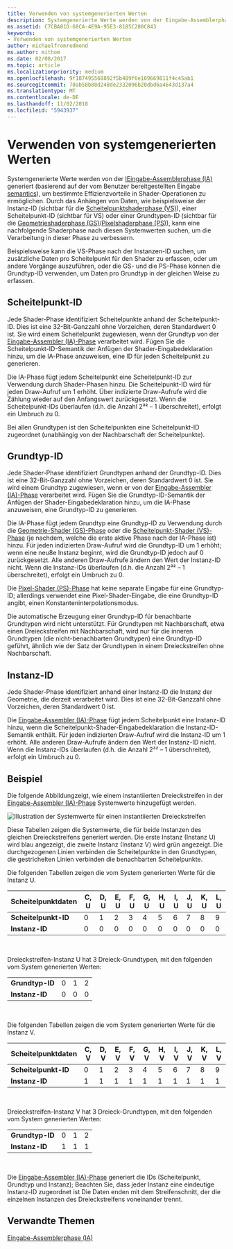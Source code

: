 ```yaml
---
title: Verwenden von systemgenerierten Werten
description: Systemgenerierte Werte werden von der Eingabe-Assemblerphase (IA) generiert (basierend auf der vom Benutzer bereitgestellten Eingabesemantik), um bestimmte Effizienzvorteile in Shader-Operationen zu ermöglichen.
ms.assetid: C7CBA81D-68CA-4E9A-95E3-8185C280C843
keywords:
- Verwenden von systemgenerierten Werten
author: michaelfromredmond
ms.author: mithom
ms.date: 02/08/2017
ms.topic: article
ms.localizationpriority: medium
ms.openlocfilehash: 9f187495568892f5b489f6e109669811f4c45ab1
ms.sourcegitcommit: 70ab58b88d248de2332096b20dbd6a4643d137a4
ms.translationtype: MT
ms.contentlocale: de-DE
ms.lasthandoff: 11/02/2018
ms.locfileid: "5943937"
---
```

# <a name="span-iddirect3dconceptsusingsystem-generatedvaluesspanusing-system-generated-values"></a><span id="direct3dconcepts.using_system-generated_values"></span>Verwenden von systemgenerierten Werten


Systemgenerierte Werte werden von der [IEingabe-Assemblerphase (IA)](input-assembler-stage--ia-.md) generiert (basierend auf der vom Benutzer bereitgestellten Eingabe [semantics](https://msdn.microsoft.com/library/windows/desktop/bb509647)), um bestimmte Effizienzvorteile in Shader-Operationen zu ermöglichen. Durch das Anhängen von Daten, wie beispielsweise der Instanz-ID (sichtbar für die [Scheitelpunktshaderphase (VS)](vertex-shader-stage--vs-.md)), einer Scheitelpunkt-ID (sichtbar für VS) oder einer Grundtypen-ID (sichtbar für die [Geometrieshaderphase (GS)](geometry-shader-stage--gs-.md)/[Pixelshaderphase (PS)](pixel-shader-stage--ps-.md)), kann eine nachfolgende Shaderphase nach diesen Systemwerten suchen, um die Verarbeitung in dieser Phase zu verbessern.

Beispielsweise kann die VS-Phase nach der Instanzen-ID suchen, um zusätzliche Daten pro Scheitelpunkt für den Shader zu erfassen, oder um andere Vorgänge auszuführen, oder die GS- und die PS-Phase können die Grundtyp-ID verwenden, um Daten pro Grundtyp in der gleichen Weise zu erfassen.

## <a name="span-idvertexidspanspan-idvertexidspanspan-idvertexidspanvertexid"></a><span id="VertexID"></span><span id="vertexid"></span><span id="VERTEXID"></span>Scheitelpunkt-ID


Jede Shader-Phase identifiziert Scheitelpunkte anhand der Scheitelpunkt-ID. Dies ist eine 32-Bit-Ganzzahl ohne Vorzeichen, deren Standardwert 0 ist. Sie wird einem Scheitelpunkt zugewiesen, wenn der Grundtyp von der [Eingabe-Assembler (IA)-Phase](input-assembler-stage--ia-.md) verarbeitet wird. Fügen Sie die Scheitelpunkt-ID-Semantik der Anfügen der Shader-Eingabedeklaration hinzu, um die IA-Phase anzuweisen, eine ID für jeden Scheitelpunkt zu generieren.

Die IA-Phase fügt jedem Scheitelpunkt eine Scheitelpunkt-ID zur Verwendung durch Shader-Phasen hinzu. Die Scheitelpunkt-ID wird für jeden Draw-Aufruf um 1 erhöht. Über indizierte Draw-Aufrufe wird die Zählung wieder auf den Anfangswert zurückgesetzt. Wenn die Scheitelpunkt-IDs überlaufen (d.h. die Anzahl 2³² – 1 überschreitet), erfolgt ein Umbruch zu 0.

Bei allen Grundtypen ist den Scheitelpunkten eine Scheitelpunkt-ID zugeordnet (unabhängig von der Nachbarschaft der Scheitelpunkte).

## <a name="span-idprimitiveidspanspan-idprimitiveidspanspan-idprimitiveidspanprimitiveid"></a><span id="PrimitiveID"></span><span id="primitiveid"></span><span id="PRIMITIVEID"></span>Grundtyp-ID


Jede Shader-Phase identifiziert Grundtypen anhand der Grundtyp-ID. Dies ist eine 32-Bit-Ganzzahl ohne Vorzeichen, deren Standardwert 0 ist. Sie wird einem Grundtyp zugewiesen, wenn er von der [Eingabe-Assembler (IA)-Phase](input-assembler-stage--ia-.md) verarbeitet wird. Fügen Sie die Grundtyp-ID-Semantik der Anfügen der Shader-Eingabedeklaration hinzu, um die IA-Phase anzuweisen, eine Grundtyp-ID zu generieren.

Die IA-Phase fügt jedem Grundtyp eine Grundtyp-ID zu Verwendung durch die [Geometrie-Shader (GS)-Phase](geometry-shader-stage--gs-.md) oder die [Scheitelpunkt-Shader (VS)-Phase](vertex-shader-stage--vs-.md) (je nachdem, welche die erste aktive Phase nach der IA-Phase ist) hinzu. Für jeden indizierten Draw-Aufruf wird die Grundtyp-ID um 1 erhöht; wenn eine neu8e Instanz beginnt, wird die Grundtyp-ID jedoch auf 0 zurückgesetzt. Alle anderen Draw-Aufrufe ändern den Wert der Instanz-ID nicht. Wenn die Instanz-IDs überlaufen (d.h. die Anzahl 2³² – 1 überschreitet), erfolgt ein Umbruch zu 0.

Die [Pixel-Shader (PS)-Phase](pixel-shader-stage--ps-.md) hat keine separate Eingabe für eine Grundtyp-ID; allerdings verwendet eine Pixel-Shader-Eingabe, die eine Grundtyp-ID angibt, einen Konstanteninterpolationsmodus.

Die automatische Erzeugung einer Grundtyp-ID für benachbarte Grundtypen wird nicht unterstützt. Für Grundtypen mit Nachbarschaft, etwa einen Dreieckstreifen mit Nachbarschaft, wird nur für die inneren Grundtypen (die nicht-benachbarten Grundtypen) eine Grundtyp-ID geführt, ähnlich wie der Satz der Grundtypen in einem Dreieckstreifen ohne Nachbarschaft.

## <a name="span-idinstanceidspanspan-idinstanceidspanspan-idinstanceidspaninstanceid"></a><span id="InstanceID"></span><span id="instanceid"></span><span id="INSTANCEID"></span>Instanz-ID


Jede Shader-Phase identifiziert anhand einer Instanz-ID die Instanz der Geometrie, die derzeit verarbeitet wird. Dies ist eine 32-Bit-Ganzzahl ohne Vorzeichen, deren Standardwert 0 ist.

Die [Eingabe-Assembler (IA)-Phase](input-assembler-stage--ia-.md) fügt jedem Scheitelpunkt eine Instanz-ID hinzu, wenn die Scheitelpunkt-Shader-Eingabedeklaration die Instanz-ID-Semantik enthält. Für jeden indizierten Draw-Aufruf wird die Instanz-ID um 1 erhöht. Alle anderen Draw-Aufrufe ändern den Wert der Instanz-ID nicht. Wenn die Instanz-IDs überlaufen (d.h. die Anzahl 2³² – 1 überschreitet), erfolgt ein Umbruch zu 0.

## <a name="span-idexamplespanspan-idexamplespanspan-idexamplespanexample"></a><span id="Example"></span><span id="example"></span><span id="EXAMPLE"></span>Beispiel


Die folgende Abbildungzeigt, wie einem instantiierten Dreieckstreifen in der [Eingabe-Assembler (IA)-Phase](input-assembler-stage--ia-.md) Systemwerte hinzugefügt werden.

![Illustration der Systemwerte für einen instantiierten Dreieckstreifen](images/d3d10-ia-example.png)

Diese Tabellen zeigen die Systemwerte, die für beide Instanzen des gleichen Dreieckstreifens generiert werden. Die erste Instanz (Instanz U) wird blau angezeigt, die zweite Instanz (Instanz V) wird grün angezeigt. Die durchgezogenen Linien verbinden die Scheitelpunkte in den Grundtypen, die gestrichelten Linien verbinden die benachbarten Scheitelpunkte.

Die folgenden Tabellen zeigen die vom System generierten Werte für die Instanz U.

| Scheitelpunktdaten    | C, U | D, U | E, U | F, U | G, U | H, U | I, U | J, U | K, U | L, U |
|----------------|-----|-----|-----|-----|-----|-----|-----|-----|-----|-----|
| **Scheitelpunkt-ID**   | 0   | 1   | 2   | 3   | 4   | 5   | 6   | 7   | 8   | 9   |
| **Instanz-ID** | 0   | 0   | 0   | 0   | 0   | 0   | 0   | 0   | 0   | 0   |

 

Dreieckstreifen-Instanz U hat 3 Dreieck-Grundtypen, mit den folgenden vom System generierten Werten:

|                 |     |     |     |
|-----------------|-----|-----|-----|
| **Grundtyp-ID** | 0   | 1   | 2   |
| **Instanz-ID**  | 0   | 0   | 0   |

 

Die folgenden Tabellen zeigen die vom System generierten Werte für die Instanz V.

| Scheitelpunktdaten    | C, V | D, V | E, V | F, V | G, V | H, V | I, V | J, V | K, V | L, V |
|----------------|-----|-----|-----|-----|-----|-----|-----|-----|-----|-----|
| **Scheitelpunkt-ID**   | 0   | 1   | 2   | 3   | 4   | 5   | 6   | 7   | 8   | 9   |
| **Instanz-ID** | 1   | 1   | 1   | 1   | 1   | 1   | 1   | 1   | 1   | 1   |

 

Dreieckstreifen-Instanz V hat 3 Dreieck-Grundtypen, mit den folgenden vom System generierten Werten:

|                 |     |     |     |
|-----------------|-----|-----|-----|
| **Grundtyp-ID** | 0   | 1   | 2   |
| **Instanz-ID**  | 1   | 1   | 1   |

 

Die [Eingabe-Assembler (IA)-Phase](input-assembler-stage--ia-.md) generiert die IDs (Scheitelpunkt, Grundtyp und Instanz); Beachten Sie, dass jeder Instanz eine eindeutige Instanz-ID zugeordnet ist Die Daten enden mit dem Streifenschnitt, der die einzelnen Instanzen des Dreieckstreifens voneinander trennt.

## <a name="span-idrelated-topicsspanrelated-topics"></a><span id="related-topics"></span>Verwandte Themen


[Eingabe-Assemblerphase (IA)](input-assembler-stage--ia-.md)

 

 




